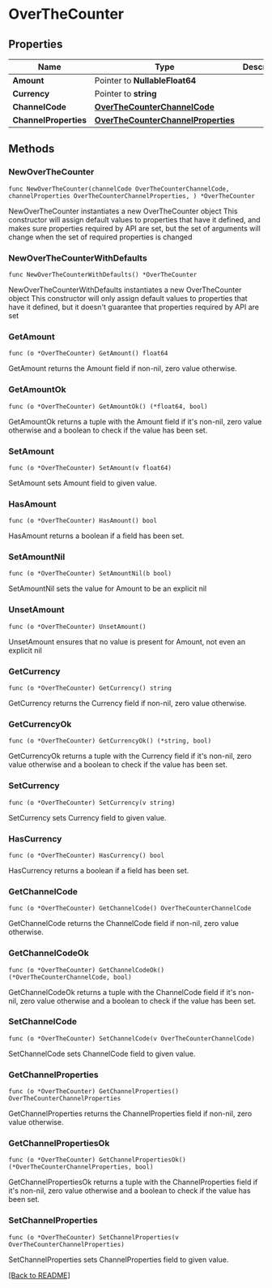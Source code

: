 # OverTheCounter

## Properties

Name | Type | Description | Notes
------------ | ------------- | ------------- | -------------
**Amount** | Pointer to **NullableFloat64** |  | [optional] 
**Currency** | Pointer to **string** |  | [optional] 
**ChannelCode** | [**OverTheCounterChannelCode**](OverTheCounterChannelCode.md) |  | 
**ChannelProperties** | [**OverTheCounterChannelProperties**](OverTheCounterChannelProperties.md) |  | 

## Methods

### NewOverTheCounter

`func NewOverTheCounter(channelCode OverTheCounterChannelCode, channelProperties OverTheCounterChannelProperties, ) *OverTheCounter`

NewOverTheCounter instantiates a new OverTheCounter object
This constructor will assign default values to properties that have it defined,
and makes sure properties required by API are set, but the set of arguments
will change when the set of required properties is changed

### NewOverTheCounterWithDefaults

`func NewOverTheCounterWithDefaults() *OverTheCounter`

NewOverTheCounterWithDefaults instantiates a new OverTheCounter object
This constructor will only assign default values to properties that have it defined,
but it doesn't guarantee that properties required by API are set

### GetAmount

`func (o *OverTheCounter) GetAmount() float64`

GetAmount returns the Amount field if non-nil, zero value otherwise.

### GetAmountOk

`func (o *OverTheCounter) GetAmountOk() (*float64, bool)`

GetAmountOk returns a tuple with the Amount field if it's non-nil, zero value otherwise
and a boolean to check if the value has been set.

### SetAmount

`func (o *OverTheCounter) SetAmount(v float64)`

SetAmount sets Amount field to given value.

### HasAmount

`func (o *OverTheCounter) HasAmount() bool`

HasAmount returns a boolean if a field has been set.

### SetAmountNil

`func (o *OverTheCounter) SetAmountNil(b bool)`

 SetAmountNil sets the value for Amount to be an explicit nil

### UnsetAmount
`func (o *OverTheCounter) UnsetAmount()`

UnsetAmount ensures that no value is present for Amount, not even an explicit nil
### GetCurrency

`func (o *OverTheCounter) GetCurrency() string`

GetCurrency returns the Currency field if non-nil, zero value otherwise.

### GetCurrencyOk

`func (o *OverTheCounter) GetCurrencyOk() (*string, bool)`

GetCurrencyOk returns a tuple with the Currency field if it's non-nil, zero value otherwise
and a boolean to check if the value has been set.

### SetCurrency

`func (o *OverTheCounter) SetCurrency(v string)`

SetCurrency sets Currency field to given value.

### HasCurrency

`func (o *OverTheCounter) HasCurrency() bool`

HasCurrency returns a boolean if a field has been set.

### GetChannelCode

`func (o *OverTheCounter) GetChannelCode() OverTheCounterChannelCode`

GetChannelCode returns the ChannelCode field if non-nil, zero value otherwise.

### GetChannelCodeOk

`func (o *OverTheCounter) GetChannelCodeOk() (*OverTheCounterChannelCode, bool)`

GetChannelCodeOk returns a tuple with the ChannelCode field if it's non-nil, zero value otherwise
and a boolean to check if the value has been set.

### SetChannelCode

`func (o *OverTheCounter) SetChannelCode(v OverTheCounterChannelCode)`

SetChannelCode sets ChannelCode field to given value.


### GetChannelProperties

`func (o *OverTheCounter) GetChannelProperties() OverTheCounterChannelProperties`

GetChannelProperties returns the ChannelProperties field if non-nil, zero value otherwise.

### GetChannelPropertiesOk

`func (o *OverTheCounter) GetChannelPropertiesOk() (*OverTheCounterChannelProperties, bool)`

GetChannelPropertiesOk returns a tuple with the ChannelProperties field if it's non-nil, zero value otherwise
and a boolean to check if the value has been set.

### SetChannelProperties

`func (o *OverTheCounter) SetChannelProperties(v OverTheCounterChannelProperties)`

SetChannelProperties sets ChannelProperties field to given value.



[[Back to README]](../../README.md)


